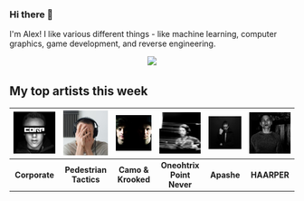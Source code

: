 ### Hi there 👋

I'm Alex! I like various different things - like machine learning, computer graphics, game development, and reverse engineering.

<center>
    <img src="https://github-readme-stats.vercel.app/api/?username=xezno&theme=dark&show_icons=true&count_private=true">
</center>

## My top artists this week

| <img src=https://raw.githubusercontent.com/xezno/xezno/master/artist_images/5865f05b13574b1dcbf3ba2bb433b6d9.jpg> | <img src=https://raw.githubusercontent.com/xezno/xezno/master/artist_images/531ae76286d83508ef9f7ca521d3293e.jpg> | <img src=https://raw.githubusercontent.com/xezno/xezno/master/artist_images/2077a5a39b224de783cdf97f2e732fe9.jpg> | <img src=https://raw.githubusercontent.com/xezno/xezno/master/artist_images/d62fece12a2a435b93741532e2c6d0c0.jpg> | <img src=https://raw.githubusercontent.com/xezno/xezno/master/artist_images/9d8bc02eb9e038fb1673a79e6cfdfae4.jpg> | <img src=https://raw.githubusercontent.com/xezno/xezno/master/artist_images/04684c9ab92b55137a7fd9cabee55cb5.jpg>  |
| :---: | :---: | :---: | :---: | :---: | :---: |
| <b>Corporate</b> | <b>Pedestrian Tactics</b> | <b>Camo & Krooked</b> | <b>Oneohtrix Point Never</b> | <b>Apashe</b> | <b>HAARPER</b>  |

